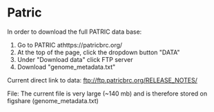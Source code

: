 # Patric

In order to download the full PATRIC data base:
1) Go to PATRIC athttps://patricbrc.org/
2) At the top of the page, click the dropdown button "DATA"
3) Under "Download data" click FTP server
4) Download "genome_metadata.txt"

Current direct link to data: 
ftp://ftp.patricbrc.org/RELEASE_NOTES/

File:
The current file is very large (~140 mb) and is therefore stored on figshare (genome_metadata.txt)


